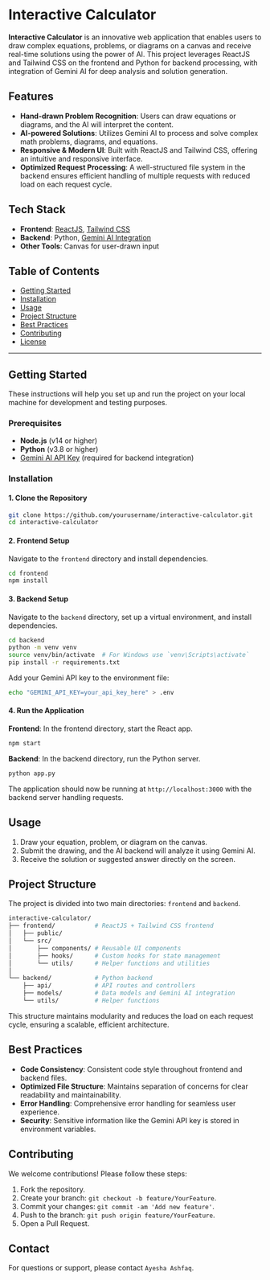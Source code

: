 # Interactive Calculator

**Interactive Calculator** is an innovative web application that enables users to draw complex equations, problems, or diagrams on a canvas and receive real-time solutions using the power of AI. This project leverages ReactJS and Tailwind CSS on the frontend and Python for backend processing, with integration of Gemini AI for deep analysis and solution generation.

## Features

- **Hand-drawn Problem Recognition**: Users can draw equations or diagrams, and the AI will interpret the content.
- **AI-powered Solutions**: Utilizes Gemini AI to process and solve complex math problems, diagrams, and equations.
- **Responsive & Modern UI**: Built with ReactJS and Tailwind CSS, offering an intuitive and responsive interface.
- **Optimized Request Processing**: A well-structured file system in the backend ensures efficient handling of multiple requests with reduced load on each request cycle.

## Tech Stack

- **Frontend**: [ReactJS](https://reactjs.org/), [Tailwind CSS](https://tailwindcss.com/)
- **Backend**: Python, [Gemini AI Integration](https://www.gemini.com/)
- **Other Tools**: Canvas for user-drawn input

## Table of Contents

- [Getting Started](#getting-started)
- [Installation](#installation)
- [Usage](#usage)
- [Project Structure](#project-structure)
- [Best Practices](#best-practices)
- [Contributing](#contributing)
- [License](#license)

---

## Getting Started

These instructions will help you set up and run the project on your local machine for development and testing purposes.

### Prerequisites

- **Node.js** (v14 or higher)
- **Python** (v3.8 or higher)
- [Gemini AI API Key](https://www.gemini.com/) (required for backend integration)

### Installation

#### 1. Clone the Repository

```bash
git clone https://github.com/yourusername/interactive-calculator.git
cd interactive-calculator
```

#### 2. Frontend Setup
Navigate to the `frontend` directory and install dependencies.

```bash
cd frontend
npm install
```

#### 3. Backend Setup
Navigate to the `backend` directory, set up a virtual environment, and install dependencies.

```bash
cd backend
python -m venv venv
source venv/bin/activate  # For Windows use `venv\Scripts\activate`
pip install -r requirements.txt
```
Add your Gemini API key to the environment file:
```bash
echo "GEMINI_API_KEY=your_api_key_here" > .env
```

#### 4. Run the Application
**Frontend**: In the frontend directory, start the React app.
```bash
npm start
```
**Backend**: In the backend directory, run the Python server.
```bash
python app.py
```
The application should now be running at `http://localhost:3000` with the backend server handling requests.


## Usage

1. Draw your equation, problem, or diagram on the canvas.
2. Submit the drawing, and the AI backend will analyze it using Gemini AI.
3. Receive the solution or suggested answer directly on the screen.


## Project Structure
The project is divided into two main directories: `frontend` and `backend`.

```graphql
interactive-calculator/
├── frontend/           # ReactJS + Tailwind CSS frontend
│   ├── public/
│   └── src/
│       ├── components/ # Reusable UI components
│       ├── hooks/      # Custom hooks for state management
│       └── utils/      # Helper functions and utilities
│
└── backend/            # Python backend
    ├── api/            # API routes and controllers
    ├── models/         # Data models and Gemini AI integration
    └── utils/          # Helper functions
```
This structure maintains modularity and reduces the load on each request cycle, ensuring a scalable, efficient architecture.


## Best Practices
- **Code Consistency**: Consistent code style throughout frontend and backend files.
- **Optimized File Structure**: Maintains separation of concerns for clear readability and maintainability.
- **Error Handling**: Comprehensive error handling for seamless user experience.
- **Security**: Sensitive information like the Gemini API key is stored in environment variables.

  
## Contributing
We welcome contributions! Please follow these steps:
1. Fork the repository.
2. Create your branch: `git checkout -b feature/YourFeature`.
3. Commit your changes: `git commit -am 'Add new feature'`.
4. Push to the branch: `git push origin feature/YourFeature`.
5. Open a Pull Request.

## Contact
For questions or support, please contact `Ayesha Ashfaq`.




